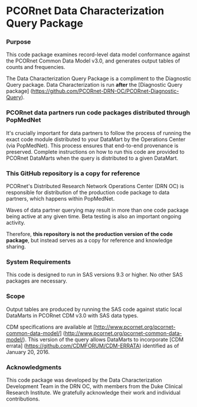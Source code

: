 # PCORnet Data Characterization Query Package

### Purpose
This code package examines record-level data model conformance against the PCORnet Common Data Model v3.0, and generates output tables of counts and frequencies.

The Data Characterization Query Package is a compliment to the Diagnostic Query package. Data Characterization is run **after** the [Diagnostic Query package] (https://github.com/PCORnet-DRN-OC/PCORnet-Diagnostic-Query).

### PCORnet data partners run code packages distributed through PopMedNet
It's crucially important for data partners to follow the process of running the exact code module distributed to your DataMart by the Operations Center (via PopMedNet). This process ensures that end-to-end provenance is preserved. Complete instructions on how to run this code are provided to PCORnet DataMarts when the query is distributed to a given DataMart. 

### This GitHub repository is a copy for reference
PCORnet's Distributed Research Network Operations Center (DRN OC) is responsible for distribution of the production code package to data partners, which happens within PopMedNet.

Waves of data partner querying may result in more than one code package being active at any given time. Beta testing is also an important ongoing activity.

Therefore, **this repository is not the production version of the code package**, but instead serves as a copy for reference and knowledge sharing.

### System Requirements
This code is designed to run in SAS versions 9.3 or higher. No other SAS packages are necessary. 

### Scope
Output tables are produced by running the SAS code against static local DataMarts in PCORnet CDM v3.0 with SAS data types. 

CDM specifications are available at [http://www.pcornet.org/pcornet-common-data-model/] (http://www.pcornet.org/pcornet-common-data-model/). This version of the query allows DataMarts to incorporate [CDM errata] (https://github.com/CDMFORUM/CDM-ERRATA) identified as of January 20, 2016.

### Acknowledgments
This code package was developed by the Data Characterization Development Team in the DRN OC, with members from the Duke Clinical Research Institute. We gratefully acknowledge their work and individual contributions.
